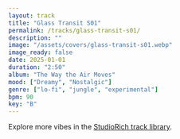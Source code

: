```yaml
---
layout: track
title: "Glass Transit S01"
permalink: /tracks/glass-transit-s01/
description: ""
image: "/assets/covers/glass-transit-s01.webp"
image_ready: false
date: 2025-01-01
duration: "2:50"
album: "The Way the Air Moves"
mood: ["Dreamy", "Nostalgic"]
genre: ["lo-fi", "jungle", "experimental"]
bpm: 90
key: "B"
---
```


Explore more vibes in the [StudioRich track library](/tracks/).
